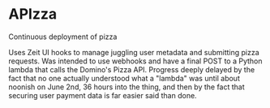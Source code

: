 # APIzza
Continuous deployment of pizza

Uses Zeit UI hooks to manage juggling user metadata and submitting pizza requests. Was intended to use webhooks and have a final POST to a Python lambda that calls the Domino's Pizza API. Progress deeply delayed by the fact that no one actually understood what a "lambda" was until about noonish on June 2nd, 36 hours into the thing, and then by the fact that securing user payment data is far easier said than done.
